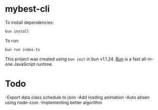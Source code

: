 # mybest-cli

To install dependencies:

```bash
bun install
```

To run:

```bash
bun run index.ts
```

This project was created using `bun init` in bun v1.1.24. [Bun](https://bun.sh) is a fast all-in-one JavaScript runtime.

# Todo

-Export data class schedule to json
-Add loading animation
-Auto absen using node-cron
-Implementing better algorithm

